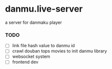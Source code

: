 # danmu.live-server
a server for danmaku player

### TODO
- [ ] link file hash value to danmu id
- [ ] crawl douban tops movies to init danmu library
- [ ] websocket system
- [ ] frontend dev